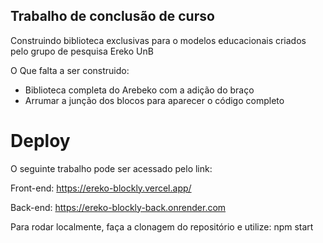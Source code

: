 ## Trabalho de conclusão de curso

Construindo biblioteca exclusivas para o modelos educacionais criados pelo grupo de pesquisa Ereko UnB

O Que falta a ser construido:
 * Biblioteca completa do Arebeko com a adição do braço
 * Arrumar a junção dos blocos para aparecer o código completo

# Deploy
O seguinte trabalho pode ser acessado pelo link:

Front-end:
https://ereko-blockly.vercel.app/

Back-end:
https://ereko-blockly-back.onrender.com

Para rodar localmente, faça a clonagem do repositório e utilize:
npm start
